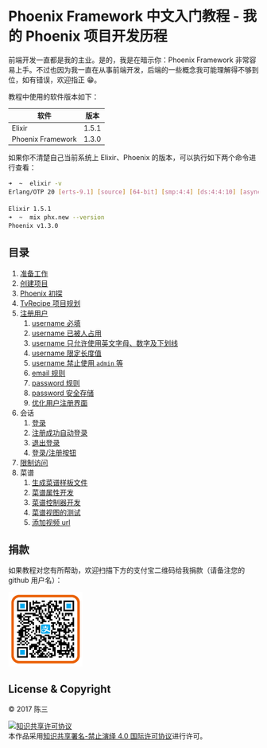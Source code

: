 # Phoenix Framework 中文入门教程 - 我的 Phoenix 项目开发历程

前端开发一直都是我的主业。是的，我是在暗示你：Phoenix Framework 非常容易上手。不过也因为我一直在从事前端开发，后端的一些概念我可能理解得不够到位，如有错误，欢迎指正 😁。

教程中使用的软件版本如下：

软件|版本
|---|---|
Elixir|1.5.1
Phoenix Framework|1.3.0

如果你不清楚自己当前系统上 Elixir、Phoenix 的版本，可以执行如下两个命令进行查看：

```sh
➜  ~  elixir -v
Erlang/OTP 20 [erts-9.1] [source] [64-bit] [smp:4:4] [ds:4:4:10] [async-threads:10] [hipe] [kernel-poll:false] [dtrace]

Elixir 1.5.1
➜  ~  mix phx.new --version
Phoenix v1.3.0
```

## 目录

1. [准备工作](00-prepare.md)
2. [创建项目](01-create-project.md)
3. [Phoenix 初探](02-explore-phoenix.md)
4. [TvRecipe 项目规划](03-tv-recipe.md)
5. [注册用户](04-user-register/00-prepare.md)
    1. [username 必填](04-user-register/01-username-required.md)
    2. [username 已被人占用](04-user-register/02-username-unique.md)
    3. [username 只允许使用英文字母、数字及下划线](04-user-register/03-username-format.md)
    4. [username 限定长度值](04-user-register/04-username-length.md)
    5. [username 禁止使用 `admin` 等](04-user-register/05-username-exclude.md)
    6. [email 规则](04-user-register/06-email-rules.md)
    7. [password 规则](04-user-register/07-password-rules.md)
    8. [password 安全存储](04-user-register/08-password-storage.md)
    9. [优化用户注册界面](04-user-register/09-optimize-ui.md)
6. 会话
    1. [登录](05-session/01-login.md)
    2. [注册成功自动登录](05-session/02-auto-login-user.md)
    3. [退出登录](05-session/03-logout.md)
    4. [登录/注册按钮](05-session/04-login-logout-buttons.md)
7. [限制访问](06-restrict-access.md)
8. 菜谱
    1. [生成菜谱样板文件](07-recipe/01-gen-html.md)
    2. [菜谱属性开发](07-recipe/02-recipe-scheme.md)
    3. [菜谱控制器开发](07-recipe/03-recipe-controller.md)
    4. [菜谱视图的测试](07-recipe/04-recipe-view.md)
    5. [添加视频 url](07-recipe/05-recipe-tv-url.md)

## 捐款

如果教程对您有所帮助，欢迎扫描下方的支付宝二维码给我捐款（请备注您的 github 用户名）：

<img src="img/alipay-qr.png" alt="支付宝捐款" width="150" />

## License & Copyright

&copy; 2017 陈三

<a rel="license" href="http://creativecommons.org/licenses/by-nd/4.0/"><img alt="知识共享许可协议" style="border-width:0" src="https://i.creativecommons.org/l/by-nd/4.0/88x31.png" /></a><br />本作品采用<a rel="license" href="http://creativecommons.org/licenses/by-nd/4.0/">知识共享署名-禁止演绎 4.0 国际许可协议</a>进行许可。